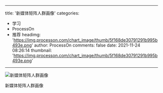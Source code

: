 
---
title: '新媒体矩阵人群画像'
categories: 
 - 学习
 - ProcessOn
 - 推荐
headimg: 'https://img.processon.com/chart_image/thumb/5f168de30791291b995b493e.png'
author: ProcessOn
comments: false
date: 2021-11-24 08:26:14
thumbnail: 'https://img.processon.com/chart_image/thumb/5f168de30791291b995b493e.png'
---

<div>   
<img class="thumb" alt="新媒体矩阵人群画像" src="https://img.processon.com/chart_image/thumb/5f168de30791291b995b493e.png" referrerpolicy="no-referrer">
<p>新媒体矩阵人群画像</p>  
</div>
            